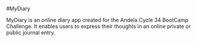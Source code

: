 #MyDiary

MyDiary is an online diary app created for the Andela Cycle 34 BootCamp Challenge. It enables users to express their thoughts in an online private or public journal entry.